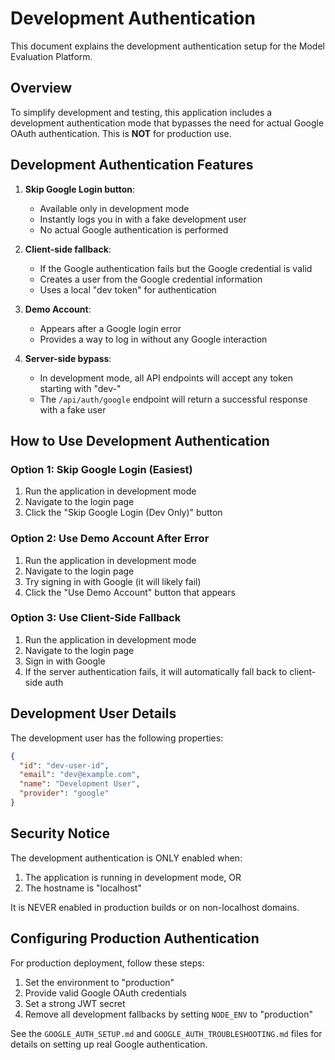 # Development Authentication

This document explains the development authentication setup for the Model Evaluation Platform.

## Overview

To simplify development and testing, this application includes a development authentication mode that bypasses the need for actual Google OAuth authentication. This is **NOT** for production use.

## Development Authentication Features

1. **Skip Google Login button**: 
   - Available only in development mode
   - Instantly logs you in with a fake development user
   - No actual Google authentication is performed

2. **Client-side fallback**:
   - If the Google authentication fails but the Google credential is valid
   - Creates a user from the Google credential information
   - Uses a local "dev token" for authentication

3. **Demo Account**:
   - Appears after a Google login error
   - Provides a way to log in without any Google interaction

4. **Server-side bypass**:
   - In development mode, all API endpoints will accept any token starting with "dev-"
   - The `/api/auth/google` endpoint will return a successful response with a fake user

## How to Use Development Authentication

### Option 1: Skip Google Login (Easiest)

1. Run the application in development mode
2. Navigate to the login page
3. Click the "Skip Google Login (Dev Only)" button

### Option 2: Use Demo Account After Error

1. Run the application in development mode
2. Navigate to the login page
3. Try signing in with Google (it will likely fail)
4. Click the "Use Demo Account" button that appears

### Option 3: Use Client-Side Fallback

1. Run the application in development mode
2. Navigate to the login page
3. Sign in with Google
4. If the server authentication fails, it will automatically fall back to client-side auth

## Development User Details

The development user has the following properties:

```json
{
  "id": "dev-user-id",
  "email": "dev@example.com",
  "name": "Development User",
  "provider": "google"
}
```

## Security Notice

The development authentication is ONLY enabled when:

1. The application is running in development mode, OR
2. The hostname is "localhost"

It is NEVER enabled in production builds or on non-localhost domains.

## Configuring Production Authentication

For production deployment, follow these steps:

1. Set the environment to "production"
2. Provide valid Google OAuth credentials
3. Set a strong JWT secret
4. Remove all development fallbacks by setting `NODE_ENV` to "production"

See the `GOOGLE_AUTH_SETUP.md` and `GOOGLE_AUTH_TROUBLESHOOTING.md` files for details on setting up real Google authentication.